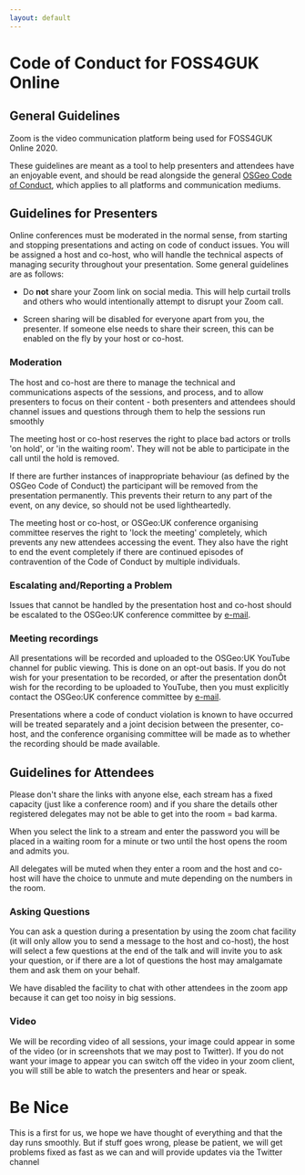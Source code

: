 ```yaml
---
layout: default
---
```


# Code of Conduct for FOSS4GUK Online

## General Guidelines

Zoom is the video communication platform being used for FOSS4GUK Online 2020.

These guidelines are meant as a tool to help presenters and attendees have an enjoyable event, and should be read alongside the general [OSGeo Code of Conduct](https://www.osgeo.org/code_of_conduct/), which applies to all platforms and communication mediums.


## Guidelines for Presenters

Online conferences must be moderated in the normal sense, from starting and stopping presentations and acting on code of conduct issues. You will be assigned a host and co-host, who will handle the technical aspects of managing security throughout your presentation. Some general guidelines are as follows:

- Do **not** share your Zoom link on social media. This will help curtail trolls and others who would intentionally attempt to disrupt your Zoom call.

- Screen sharing will be disabled for everyone apart from you, the presenter. If someone else needs to share their screen, this can be enabled on the fly by your host or co-host.

### Moderation

The host and co-host are there to manage the technical and communications aspects of the sessions, and process, and to allow presenters to focus on their content - both presenters and attendees should channel issues and questions through them to help the sessions run smoothly

The meeting host or co-host reserves the right to place bad actors or trolls 'on hold', or 'in the waiting room'. They will not be able to participate in the call until the hold is removed.

If there are further instances of inappropriate behaviour (as defined by the OSGeo Code of Conduct) the participant will be removed from the presentation permanently. This prevents their return to any part of the event, on any device, so should not be used lightheartedly.

The meeting host or co-host, or OSGeo:UK conference organising committee reserves the right to 'lock the meeting' completely, which prevents any new attendees accessing the event. They also have the right to end the event completely if there are continued episodes of contravention of the Code of Conduct by multiple individuals.

### Escalating and/Reporting a Problem

Issues that cannot be handled by the presentation host and co-host should be escalated to the OSGeo:UK conference committee by [e-mail](mailto:foss4guk.osgeouk@gmail.com).


### Meeting recordings

All presentations will be recorded and uploaded to the OSGeo:UK YouTube channel for public viewing. This is done on an opt-out basis. If you do not wish for your presentation to be recorded, or after the presentation donÕt wish for the recording to be uploaded to YouTube, then you must explicitly contact the OSGeo:UK conference committee by [e-mail](mailto:foss4guk.osgeouk@gmail.com).

Presentations where a code of conduct violation is known to have occurred will be treated separately and a joint decision between the presenter, co-host, and the conference organising committee will be made as to whether the recording should be made available.

## Guidelines for Attendees

Please don't share the links with anyone else, each stream has a fixed capacity (just like a conference room) and if you share the details other registered delegates may not be able to get into the room = bad karma.

When you select the link to a stream and enter the password you will be placed in a waiting room for a minute or two until the host opens the room and admits you.

All delegates will be muted when they enter a room and the host and co-host will have the choice to unmute and mute depending on the numbers in the room.

### Asking Questions

You can ask a question during a presentation by using the zoom chat facility (it will only allow you to send a message to the host and co-host), the host will select a few questions at the end of the talk and will invite you to ask your question, or if there are a lot of questions the host may amalgamate them and ask them on your behalf.

We have disabled the facility to chat with other attendees in the zoom app because it can get too noisy in big sessions.

### Video
We will be recording video of all sessions, your image could appear in some of the video (or in screenshots that we may post to Twitter). If you do not want your image to appear you can switch off the video in your zoom client, you will still be able to watch the presenters and hear or speak.

# Be Nice
This is a first for us, we hope we have thought of everything and that the day runs smoothly. But if stuff goes wrong, please be patient, we will get problems fixed as fast as we can and will provide updates via the Twitter channel

